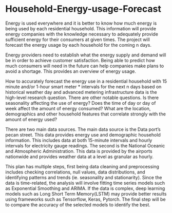 # Household-Energy-usage-Forecast


Energy is used everywhere and it is better to know how much energy is being used by each residential household. This information will provide energy companies with the knowledge necessary to adequately provide sufficient energy for their consumers at given times. The project will forecast the energy usage by each household for the coming n days. 
                      
Energy providers need to establish what the energy supply and demand will be in order to achieve customer satisfaction. Being able to predict how much consumers will need in the future can help companies make plans to avoid a shortage. This provides an overview of energy usage. 

 How to accurately forecast the energy use in a residential household with 15 minute and/or 1-hour smart meter * intervals for the next n days based on historical weather day and advanced metering infrastructure data is the high-level research question.  There are other notable questions. Is there seasonality affecting the use of energy? Does the time of day or day of week affect the amount of energy consumed? What are the location, demographics and other household features that correlate strongly with the amount of energy used?

There are two main data sources. The main data source is the Data port’s pecan street. This data provides energy use and demographic household information. This includes data at both 15-minute intervals and hourly intervals for electricity gauge readings. The second is the National Oceanic and Atmospheric Administration.  This data is provided by the airports nationwide and provides weather data at a level as granular as hourly. 

This plan has multiple steps, first being data cleaning and preprocessing includes checking correlations, null values, data distributions, and identifying patterns and trends (ie. seasonality and stationarity).  Since the data is time-related, the analysis will involve fitting time series models such as Exponential Smoothing and ARIMA. If the data is complex,  deep learning models such as Long Short Term Memory(LSTM) may provide better results using frameworks such as Tensorflow, Keras, Pytorch. The final step will be to compare the accuracy of the selected models to identify the best. 
